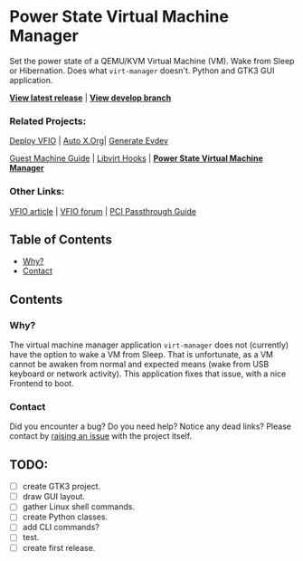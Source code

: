 # Power State Virtual Machine Manager
Set the power state of a QEMU/KVM Virtual Machine (VM). Wake from Sleep or
Hibernation. Does what `virt-manager` doesn't. Python and GTK3 GUI application.

**[View latest release]** | **[View develop branch]**

### Related Projects:
[Deploy VFIO] | [Auto X.Org]| [Generate Evdev]

[Guest Machine Guide] | [Libvirt Hooks] |
**[Power State Virtual Machine Manager]**

### Other Links:
[VFIO article] | [VFIO forum] | [PCI Passthrough Guide]

## Table of Contents
- [Why?](#why)
- [Contact](#contact)

## Contents
### Why?
The virtual machine manager application `virt-manager` does not (currently) have
the option to wake a VM from Sleep.
That is unfortunate, as a VM cannot be awaken from normal and expected means
(wake from USB keyboard or network activity).
This application fixes that issue, with a nice Frontend to boot.

### Contact
Did you encounter a bug? Do you need help? Notice any dead links? Please contact
by [raising an issue] with the project itself.

## TODO:
- [ ] create GTK3 project.
- [ ] draw GUI layout.
- [ ] gather Linux shell commands.
- [ ] create Python classes.
- [ ] add CLI commands?
- [ ] test.
- [ ] create first release.

[View latest release]: https://github.com/portellam/powerstate-virtmanager/releases/latest
[View develop branch]: https://github.com/portellam/powerstate-virtmanager/tree/develop

[Deploy VFIO]: https://github.com/portellam/deploy-VFIO
[Auto X.Org]: https://github.com/portellam/auto-xorg
[Generate Evdev]: https://github.com/portellam/generate-evdev
[Guest Machine Guide]: https://github.com/portellam/guest-machine-guide
[Libvirt Hooks]: https://github.com/portellam/libvirt-hooks
[Power State Virtual Machine Manager]: https://github.com/portellam/powerstate-virtmanager

[VFIO Article]: https://www.kernel.org/doc/html/latest/driver-api/vfio.html
[VFIO Forum]: https://old.reddit.com/r/VFIO
[PCI Passthrough Guide]: https://wiki.archlinux.org/title/PCI_passthrough_via_OVMF

[raising an issue]: https://github.com/portellam/powerstate-virtmanager/issues